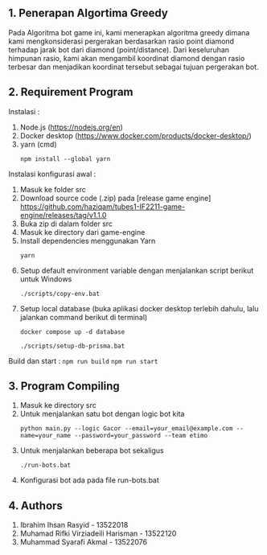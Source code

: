 ## 1. Penerapan Algortima Greedy
  Pada Algoritma bot game ini, kami menerapkan algoritma greedy dimana kami mengkonsiderasi pergerakan berdasarkan rasio point diamond terhadap jarak bot dari diamond (point/distance). Dari keseluruhan himpunan rasio, kami akan mengambil koordinat diamond dengan rasio terbesar dan menjadikan koordinat tersebut sebagai tujuan pergerakan bot.
## 2. Requirement Program
  Instalasi : 
  1. Node.js (https://nodejs.org/en) 
  2. Docker desktop (https://www.docker.com/products/docker-desktop/)
  3. yarn (cmd)
     ```
     npm install --global yarn
     ```
  Instalasi konfigurasi awal :
  1. Masuk ke folder src
  2. Download source code (.zip) pada [release game engine] https://github.com/haziqam/tubes1-IF2211-game-engine/releases/tag/v1.1.0
  3. Buka zip di dalam folder src
  4. Masuk ke directory dari game-engine
  6. Install dependencies menggunakan Yarn
     ```
     yarn
     ```
  7. Setup default environment variable dengan menjalankan script berikut untuk Windows
     ```
     ./scripts/copy-env.bat
     ```
  8. Setup local database (buka aplikasi docker desktop terlebih dahulu, lalu jalankan command berikut di terminal)
     ```
     docker compose up -d database
     ```
     ```
     ./scripts/setup-db-prisma.bat
     ```
  Build dan start :
     ```
     npm run build
     ```
     ```
     npm run start
     ```

## 3. Program Compiling
  1. Masuk ke directory src
  2. Untuk menjalankan satu bot dengan logic bot kita
     ```
     python main.py --logic Gacor --email=your_email@example.com --name=your_name --password=your_password --team etimo
     ```
  3. Untuk menjalankan beberapa bot sekaligus
     ```
     ./run-bots.bat
     ```
  4. Konfigurasi bot ada pada file run-bots.bat
## 4. Authors
1. Ibrahim Ihsan Rasyid - 13522018
2. Muhamad Rifki Virziadeili Harisman - 13522120
3. Muhammad Syarafi Akmal - 13522076
